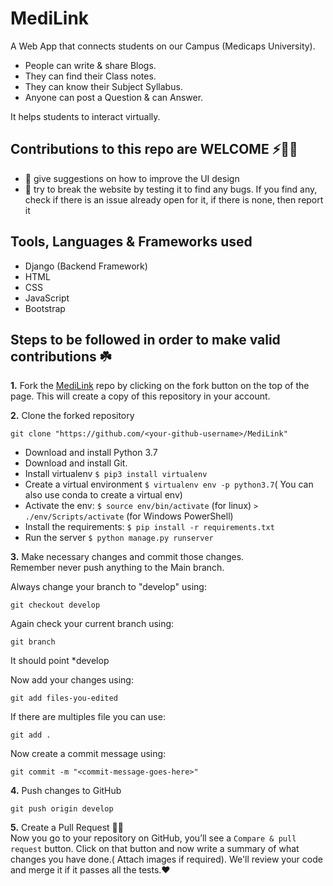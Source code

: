 # MediLink
A Web App that connects students on our Campus (Medicaps University). 
* People can write & share Blogs.
* They can find their Class notes.
* They can know their Subject Syllabus.
* Anyone can post a Question & can Answer.

It helps students to interact virtually.

## Contributions to this repo are WELCOME ⚡️🙌🏻
- :art: give suggestions on how to improve the UI design
- :hammer: try to break the website by testing it to find any bugs. If you find any, check if there is an issue already open for it, if there is none, then report it

## Tools, Languages & Frameworks used
* Django (Backend Framework)
* HTML
* CSS
* JavaScript
* Bootstrap

## Steps to be followed in order to make valid contributions ☘️

**1.** Fork the [MediLink](https://github.com/Uttam-Singhh/MediLink) repo by clicking on the fork button on the top of the page. This will create a copy of this repository in your account.

**2.** Clone the forked repository

	git clone "https://github.com/<your-github-username>/MediLink"
	
* Download and install Python 3.7
* Download and install Git.
* Install virtualenv `$ pip3 install virtualenv`
* Create a virtual environment `$ virtualenv env -p python3.7`( You can also use conda to create a virtual env)
* Activate the env: `$ source env/bin/activate` (for linux) `> ./env/Scripts/activate` (for Windows PowerShell)
* Install the requirements: `$ pip install -r requirements.txt`
* Run the server `$ python manage.py runserver`
	
**3.** Make necessary changes and commit those changes.<br/>
Remember never push anything to the Main branch.<br/>

Always change your branch to "develop" using:

    git checkout develop
	
Again check your current branch using:
        
	git branch
	
It should point *develop

Now add your changes using:

	git add files-you-edited
If there are multiples file you can use:

    git add .
	
Now create a commit message using:

	git commit -m "<commit-message-goes-here>"
	
**4.** Push changes to GitHub

	git push origin develop
	
**5.** Create a Pull Request 🤟🏻 
	<br>Now you go to your repository on GitHub, you’ll see a `Compare & pull request` button. Click on that button and now write a summary of what changes you have done.( Attach images if required). We'll review your code and merge it if it passes all the tests.❤️
